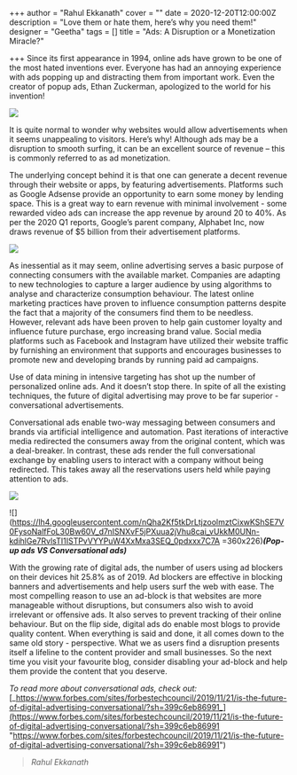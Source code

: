 +++
author = "Rahul Ekkanath"
cover = ""
date = 2020-12-20T12:00:00Z
description = "Love them or hate them, here’s why you need them!"
designer = "Geetha"
tags = []
title = "Ads: A Disruption or a Monetization Miracle?"

+++
Since its first appearance in 1994, online ads have grown to be one of the most hated inventions ever. Everyone has had an annoying experience with ads popping up and distracting them from important work. Even the creator of popup ads, Ethan Zuckerman, apologized to the world for his invention!

![](/images/a1.png)

It is quite normal to wonder why websites would allow advertisements when it seems unappealing to visitors. Here’s why! Although ads may be a disruption to smooth surfing, it can be an excellent source of revenue – this is commonly referred to as ad monetization.

The underlying concept behind it is that one can generate a decent revenue through their website or apps, by featuring advertisements. Platforms such as Google Adsense provide an opportunity to earn some money by lending space. This is a great way to earn revenue with minimal involvement - some rewarded video ads can increase the app revenue by around 20 to 40%. As per the 2020 Q1 reports, Google’s parent company, Alphabet Inc, now draws revenue of $5 billion from their advertisement platforms.

![](/images/a2.png)

As inessential as it may seem, online advertising serves a basic purpose of connecting consumers with the available market. Companies are adapting to new technologies to capture a larger audience by using algorithms to analyse and characterize consumption behaviour. The latest online marketing practices have proven to influence consumption patterns despite the fact that a majority of the consumers find them to be needless. However, relevant ads have been proven to help gain customer loyalty and influence future purchase, ergo increasing brand value. Social media platforms such as Facebook and Instagram have utilized their website traffic by furnishing an environment that supports and encourages businesses to promote new and developing brands by running paid ad campaigns.

Use of data mining in intensive targeting has shot up the number of personalized online ads. And it doesn’t stop there. In spite of all the existing techniques, the future of digital advertising may prove to be far superior - conversational advertisements.

Conversational ads enable two-way messaging between consumers and brands via artificial intelligence and automation. Past iterations of interactive media redirected the consumers away from the original content, which was a deal-breaker. In contrast, these ads render the full conversational exchange by enabling users to interact with a company without being redirected. This takes away all the reservations users held while paying attention to ads.

![](/images/a3.png)

![](https://lh4.googleusercontent.com/nQha2Kf5tkDrLtjzoolmztCixwKShSE7V0FysoNalfFoL30Bw60V_d7nISNXvF5jPXuua2jVhu8cai_vUkkM0UNn-kdihlGe7RvlsTI1ISTPvVYYPuW4XxMxa3SEQ_0pdxxx7C7A =360x226)**_(Pop-up ads VS Conversational ads)_**

With the growing rate of digital ads, the number of users using ad blockers on their devices hit 25.8% as of 2019. Ad blockers are effective in blocking banners and advertisements and help users surf the web with ease. The most compelling reason to use an ad-block is that websites are more manageable without disruptions, but consumers also wish to avoid irrelevant or offensive ads. It also serves to prevent tracking of their online behaviour. But on the flip side, digital ads do enable most blogs to provide quality content. When everything is said and done, it all comes down to the same old story - perspective. What we as users find a disruption presents itself a lifeline to the content provider and small businesses. So the next time you visit your favourite blog, consider disabling your ad-block and help them provide the content that you deserve.

_To read more about conversational ads, check out:_ [_https://www.forbes.com/sites/forbestechcouncil/2019/11/21/is-the-future-of-digital-advertising-conversational/?sh=399c6eb86991_](https://www.forbes.com/sites/forbestechcouncil/2019/11/21/is-the-future-of-digital-advertising-conversational/?sh=399c6eb86991 "https://www.forbes.com/sites/forbestechcouncil/2019/11/21/is-the-future-of-digital-advertising-conversational/?sh=399c6eb86991")

> _Rahul Ekkanath_